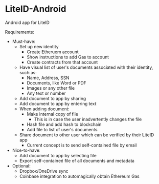 # LiteID-Android
Android app for LiteID

Requirements:
- Must-have:
  - Set up new identity
    - Create Etheruem account
    - Show instructions to add Gas to account
    - Create contracts from that account
  - Have visual list of user's documents associated with their identity, such as:
    - Name, Address, SSN
    - Documents, like Word or PDF
    - Images or any other file
    - Any text or number
  - Add document to app by sharing
  - Add document to app by entering text
  - When adding document:
    - Make internal copy of file
      - This is in case the user inadvertently changes the file
    - Hash file and add hash to blockchain
    - Add file to list of user's documents
  - Share document to other user which can be verified by their LiteID app
    - Current concept is to send self-contained file by email
- Nice-to-have:
  - Add document to app by selecting file
  - Export self-contained file of all documents and metadata
- Optional:
  - Dropbox/OneDrive sync
  - Coinbase integration to automagically obtain Ethereum Gas